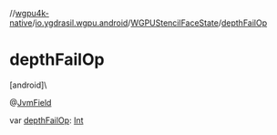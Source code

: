 //[wgpu4k-native](../../../index.md)/[io.ygdrasil.wgpu.android](../index.md)/[WGPUStencilFaceState](index.md)/[depthFailOp](depth-fail-op.md)

# depthFailOp

[android]\

@[JvmField](https://kotlinlang.org/api/core/kotlin-stdlib/kotlin.jvm/-jvm-field/index.html)

var [depthFailOp](depth-fail-op.md): [Int](https://kotlinlang.org/api/core/kotlin-stdlib/kotlin/-int/index.html)
